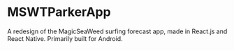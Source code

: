 # MSWTParkerApp

A redesign of the MagicSeaWeed surfing forecast app, made in React.js and React Native.  Primarily built for Android.
